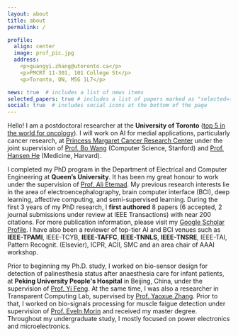 ```yaml
---
layout: about
title: about
permalink: /

profile:
  align: center
  image: prof_pic.jpg
  address:
    <p>guangyi.zhang@utoronto.ca</p>
    <p>PMCRT 11-301, 101 College St</p>
    <p>Toronto, ON, M5G 1L7</p>

news: true  # includes a list of news items
selected_papers: true # includes a list of papers marked as "selected={true}"
social: true  # includes social icons at the bottom of the page
---
```


Hello! I am a postdoctoral researcher at the **University of Toronto** ([top 5 in the world for oncology](https://www.usnews.com/education/best-global-universities/oncology)). I will work on AI for medial applications, particularly cancer research, at [Princess Margaret Cancer Research Center](https://www.uhnresearch.ca/institutes/pm) under the joint supervision of [Prof. Bo Wang](https://wanglab.ml/) (Computer Science, Stanford) and [Prof. Hansen He](http://www.hansenhelab.org/) (Medicine, Harvard).


I completed my PhD program in the Department of Electrical and Computer Engineering at **Queen’s University**. It has been my great honour to work under the supervision of [Prof. Ali Etemad](https://www.aiimlab.com/director). My previous research interests lie in the area of electroencephalography, brain computer interface (BCI), deep learning, affective computing, and semi-supervised learning. During the first 3 years of my PhD research, I **first authored** 8 papers (6 accepted, 2 journal submissions under review at IEEE Transactions) with near 200 citations. For more publication information, please visit my [Google Scholar Profile](https://scholar.google.ca/citations?user=ITguoVwAAAAJ&hl=en&oi=ao).
I have also been a reviewer of top-tier AI and BCI venues such as **IEEE-TPAMI**, IEEE-TCYB, **IEEE-TAFFC**, **IEEE-TNNLS**, **IEEE-TNSRE**, IEEE-TAI, Pattern Recognit. (Elsevier), ICPR, ACII, SMC and an area chair of AAAI workshop. 

Prior to beginning my Ph.D. study, I worked on bio-sensor design for detection of palinesthesia status after anaesthesia care for infant patients, at **Peking University People's Hospital** in Beijing, China, under the supervision of [Prof. Yi Feng](https://english.pkuph.cn/html/care/departments/medica/Pain_Medicine/324.html). At the same time, I was also a researcher in Transparent Computing Lab, supervised by [Prof. Yaoxue Zhang](https://www.cs.tsinghua.edu.cn/csen/info/1059/4004.htm). Prior to that, I worked on bio-signals processing for muscle faigue detection under supervision of [Prof. Eveln Morin](https://www.ece.queensu.ca/people/E-L-Morin/index.html) and received my master degree. Throughout my undergraduate study, I mostly focused on power electronics and microelectronics. 


